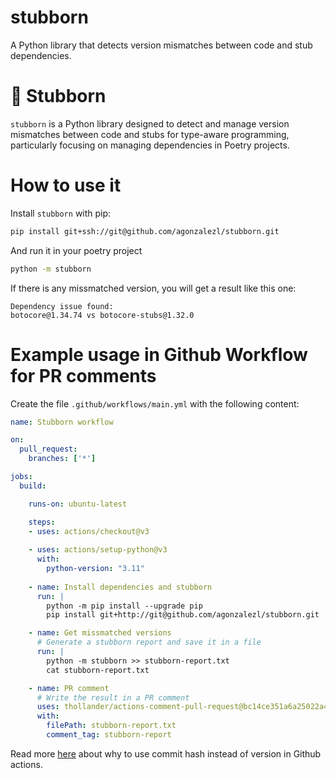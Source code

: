 # stubborn
A Python library that detects version mismatches between code and stub dependencies.
# 🐐 Stubborn

`stubborn` is a Python library designed to detect and manage version mismatches between code and stubs for type-aware programming, particularly focusing on managing dependencies in Poetry projects.


# How to use it

Install `stubborn` with pip:
```bash
pip install git+ssh://git@github.com/agonzalezl/stubborn.git
```

And run it in your poetry project
```bash
python -m stubborn
```

If there is any missmatched version, you will get a result like this one:
```
Dependency issue found:
botocore@1.34.74 vs botocore-stubs@1.32.0
```


# Example usage in Github Workflow for PR comments

Create the file `.github/workflows/main.yml` with the following content:
```yml
name: Stubborn workflow

on:
  pull_request:
    branches: ['*']

jobs:
  build:

    runs-on: ubuntu-latest

    steps:
    - uses: actions/checkout@v3
    
    - uses: actions/setup-python@v3
      with:
        python-version: "3.11"
    
    - name: Install dependencies and stubborn
      run: |
        python -m pip install --upgrade pip
        pip install git+http://git@github.com/agonzalezl/stubborn.git

    - name: Get missmatched versions
      # Generate a stubborn report and save it in a file
      run: |
        python -m stubborn >> stubborn-report.txt
        cat stubborn-report.txt

    - name: PR comment
      # Write the result in a PR comment
      uses: thollander/actions-comment-pull-request@bc14ce351a6a25022a490f2be0570c700083a7fe
      with:
        filePath: stubborn-report.txt
        comment_tag: stubborn-report
```

Read more [here](https://julienrenaux.fr/2019/12/20/github-actions-security-risk/) about why to use commit hash instead of version in Github actions.
